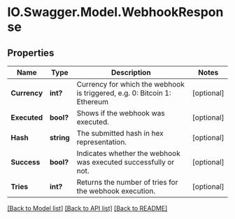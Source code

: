 # IO.Swagger.Model.WebhookResponse
## Properties

Name | Type | Description | Notes
------------ | ------------- | ------------- | -------------
**Currency** | **int?** | Currency for which the webhook is triggered, e.g.  0: Bitcoin 1: Ethereum | [optional] 
**Executed** | **bool?** | Shows if the webhook was executed. | [optional] 
**Hash** | **string** | The submitted hash in hex representation. | [optional] 
**Success** | **bool?** | Indicates whether the webhook was executed successfully or not. | [optional] 
**Tries** | **int?** | Returns the number of tries for the webhook execution. | [optional] 

[[Back to Model list]](../README.md#documentation-for-models) [[Back to API list]](../README.md#documentation-for-api-endpoints) [[Back to README]](../README.md)

